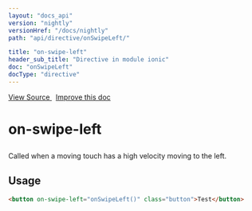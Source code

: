 ```yaml
---
layout: "docs_api"
version: "nightly"
versionHref: "/docs/nightly"
path: "api/directive/onSwipeLeft/"

title: "on-swipe-left"
header_sub_title: "Directive in module ionic"
doc: "onSwipeLeft"
docType: "directive"
---
```


<div class="improve-docs">
<a href='http://github.com/driftyco/ionic/tree/1.x/js/angular/directive/gesture.js#L265'>
View Source
</a>
&nbsp;
<a href='http://github.com/driftyco/ionic/edit/1.x/js/angular/directive/gesture.js#L265'>
Improve this doc
</a>
</div>




<h1 class="api-title">

on-swipe-left



</h1>





Called when a moving touch has a high velocity moving to the left.









<h2 id="usage">Usage</h2>

```html
<button on-swipe-left="onSwipeLeft()" class="button">Test</button>
```









